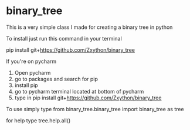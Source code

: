 # binary_tree
This is a very simple class I made for creating a binary tree in python

To install just run this command in your terminal

pip install git+https://github.com/Zxython/binary_tree

If you're on pycharm
1) Open pycharm
2) go to packages and search for pip
3) install pip
4) go to pycharm terminal located at bottom of pycharm
5) type in pip install git+https://github.com/Zxython/binary_tree

To use simply type from 
binary_tree.binary_tree import binary_tree as tree

for help type
tree.help.all()
